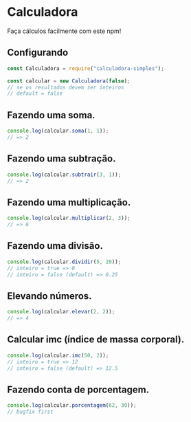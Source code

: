 # Calculadora
Faça cálculos facilmente com este npm!

## Configurando
```js
const Calculadora = require("calculadora-simples");

const calcular = new Calculadora(false); 
// se os resultados devem ser inteiros
// default = false
```

## Fazendo uma soma.
```js
console.log(calcular.soma(1, 1));
// => 2
```

## Fazendo uma subtração.
```js
console.log(calcular.subtrair(3, 1));
// => 2
```

## Fazendo uma multiplicação.
```js
console.log(calcular.multiplicar(2, 3));
// => 6
```

## Fazendo uma divisão.
```js
console.log(calcular.dividir(5, 20));
// inteiro = true => 0
// inteiro = false (default) => 0.25
```

## Elevando números.
```js
console.log(calcular.elevar(2, 2));
// => 4
```

## Calcular imc (índice de massa corporal).
```js
console.log(calcular.imc(50, 2));
// inteiro = true => 12
// inteiro = false (default) => 12.5
```

## Fazendo conta de porcentagem.
```js
console.log(calcular.porcentagem(62, 30));
// bugfix first
```

